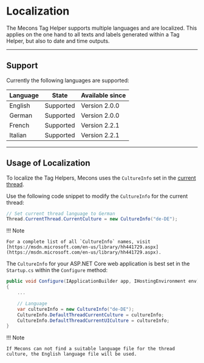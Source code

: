 # Localization

The Mecons Tag Helper supports multiple languages and are localized. This applies on the one hand to all texts and labels generated within a Tag Helper, but also to date and time outputs.

---

## Support

Currently the following languages are supported:

| Language | State | Available since |
--- | --- | ---
| English | Supported | Version 2.0.0
| German | Supported | Version 2.0.0
| French | Supported | Version 2.2.1
| Italian | Supported | Version 2.2.1

---

## Usage of Localization

To localize the Tag Helpers, Mecons uses the `CultureInfo` set in the <a href="https://docs.microsoft.com/de-de/dotnet/api/system.globalization.cultureinfo.currentculture?view=netcore-2.1">current thread</a>.

Use the following code snippet to modify the `CultureInfo` for the current thread:

```csharp
// Set current thread language to German
Thread.CurrentThread.CurrentCulture = new CultureInfo("de-DE");
```

!!! Note

    For a complete list of all `CultureInfo` names, visit [https://msdn.microsoft.com/en-us/library/hh441729.aspx](https://msdn.microsoft.com/en-us/library/hh441729.aspx).

The `CultureInfo` for your ASP.NET Core web application is best set in the `Startup.cs` within the `Configure` method:

```csharp
public void Configure(IApplicationBuilder app, IHostingEnvironment env)
{
    ...

    // Language
    var cultureInfo = new CultureInfo("de-DE");
    CultureInfo.DefaultThreadCurrentCulture = cultureInfo;
    CultureInfo.DefaultThreadCurrentUICulture = cultureInfo;
}
```

!!! Note

    If Mecons can not find a suitable language file for the thread culture, the English language file will be used.